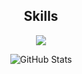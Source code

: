 
<h2 align="center">Skills </h2>

<p align="center">
  <a href="https://skillicons.dev">
    <img src="https://skillicons.dev/icons?i=vscode,linux,python,flask,docker,cpp,typescript,postgres" />
  </a>
</p>

<div align="center">
  <img src="https://github-readme-stats-jade-theta.vercel.app/api?username=Cavoq&show_icons=true&theme=github_dark" alt="GitHub Stats">
</div>


<!---
Dav3o/Dav3o is a ✨ special ✨ repository because its `README.md` (this file) appears on your GitHub profile.
You can click the Preview link to take a look at your changes.
--->
